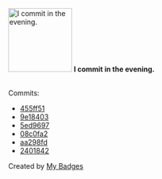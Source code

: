 <img src="https://my-badges.github.io/my-badges/evening-commits.png" alt="I commit in the evening." title="I commit in the evening." width="128">
<strong>I commit in the evening.</strong>
<br><br>

Commits:

- <a href="https://github.com/mmichie/huachuca/commit/455ff51c3785e585580cbf6a135f001e23057598">455ff51</a>
- <a href="https://github.com/mmichie/huachuca/commit/9e184030b894abf06aaca032cc5a7e3bfcac3ed8">9e18403</a>
- <a href="https://github.com/mmichie/huachuca/commit/5ed9697d1dc6e97b0dd0e17691c6b55c93492880">5ed9697</a>
- <a href="https://github.com/mmichie/huachuca/commit/08c0fa25cb14269e9836acca070c418232decdf5">08c0fa2</a>
- <a href="https://github.com/mmichie/huachuca/commit/aa298fd2c5b302e8a1c61373f8ae8c29050cb42c">aa298fd</a>
- <a href="https://github.com/mmichie/huachuca/commit/24018428b427ae91c706c2ab1e5a744d431f8378">2401842</a>


Created by <a href="https://github.com/my-badges/my-badges">My Badges</a>